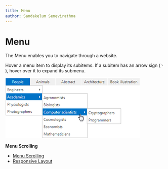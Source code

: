 ```yaml
---
title: Menu
author: Sandakelum Senevirathna
---
```

# Menu
The Menu enables you to navigate through a website.

Hover a menu item to display its subitems. If a subitem has an arrow sign (![ASPxMenuArrow](../images/img13320.png)), hover over it to expand its submenu.

![ASPxMenu](../images/img13319.png)

**Menu Scrolling**
* [Menu Scrolling](menu/menu-scrolling.md)
* [Responsive Layout](menu/responsive-layout.md)
